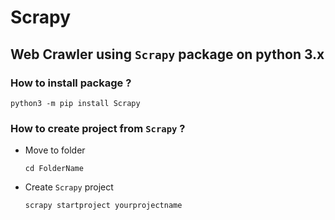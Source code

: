 # Scrapy
## Web Crawler using `Scrapy` package on python 3.x

### How to install package ?
`python3 -m pip install Scrapy`

### How to create project from `Scrapy` ?
- Move to folder

  `cd FolderName`
- Create `Scrapy` project

  `scrapy startproject yourprojectname`
